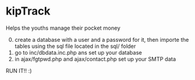 # kipTrack
Helps the youths manage their pocket money

0. create a database with a user and a password for it, then importe the tables using the sql file located in the sql/ folder
1. go to inc/dbdata.inc.php ans set up your database
2. in ajax/fgtpwd.php and ajax/contact.php set up your SMTP data

RUN IT!! :)
